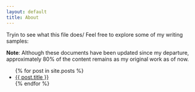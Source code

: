 ```yaml
---
layout: default
title: About
---
```


Tryin to see what this file does/
Feel free to explore some of my writing samples:

**Note**: Although these documents have been updated since my departure, approximately 80% of the content remains as my original work as of now.

<ul>
    {% for post in site.posts %}
      <li>
        <a href="{{ post.url }}">{{ post.title }}</a>
      </li>
    {% endfor %}
  </ul>